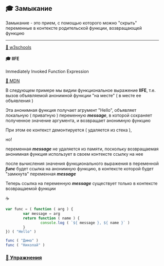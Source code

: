 ## :mortar_board: Замыкание

Замыкание - это прием, с помощью которого можно "скрыть" переменные в контексте родительской функции, возвращающей функцию

***
[:link: w3schools](https://www.w3schools.com/js/js_function_closures.asp) 

#### :mortar_board: IIFE

Immediately Invoked Function Expression

[:link: MDN](https://developer.mozilla.org/uk/docs/Glossary/IIFE)

В следующем примере мы видим функциональное выражение **IIFE**, т.е. вызов объявляемой анонимной функции "на месте"
( в месте ее объявления )

Эта анонимная функция получает агрумент "Hello", объявляет локальную ( приватную ) переменную **_message_**, в которой сохраняет полученное значение аргумента, и возвращает анонимную функцию 

При этом ее контекст демонтируется ( удаляется из стека ), 

но!

переменная  **_message_**  не удаляется из памяти, поскольку возвращаемая анонимная функция использует в своем контексте ссылку на нее

после вычисления значения функционального выражения в переменной **_func_** будет ссылка на анонимную функцию,
в контексте которой будет "замкнута" переменная **_message_**

Теперь ссылка на переменную **_message_** существует только в контексте возвращаемой функции

:coffee:
```javascript
var func = ( function ( arg ) {
        var message = arg
        return function ( name ) {
                console.log ( `${ message }, ${ name }` )
        }
}) ( "Hello" )

func ( "Дима" )
func ( "Николай" )
```

### [:briefcase: Упражнения](https://docs.google.com/forms/d/e/1FAIpQLScC1JCRSlsA-4ldgUvslbrXSq0Ta3frOauVv6DujoLoB357iA/viewform)